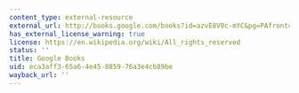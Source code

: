 ```yaml
---
content_type: external-resource
external_url: http://books.google.com/books?id=azvE8V0c-mYC&pg=PAfrontcover
has_external_license_warning: true
license: https://en.wikipedia.org/wiki/All_rights_reserved
status: ''
title: Google Books
uid: eca3aff3-65a6-4e45-8859-76a3e4cb89be
wayback_url: ''
---
```

